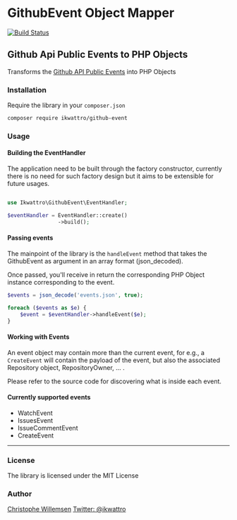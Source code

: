 # GithubEvent Object Mapper

[![Build Status](https://travis-ci.org/ikwattro/github-event.svg?branch=master)](https://travis-ci.org/ikwattro/github-event)

## Github Api Public Events to PHP Objects

Transforms the [Github API Public Events](https://developer.github.com/v3/activity/events/types/) into PHP Objects

### Installation

Require the library in your `composer.json`

```bash
composer require ikwattro/github-event
```

### Usage

#### Building the EventHandler

The application need to be built through the factory constructor, currently there is no need for such factory design but it aims to be
extensible for future usages.

```php

use Ikwattro\GithubEvent\EventHandler;

$eventHandler = EventHandler::create()
                ->build();

```

#### Passing events

The mainpoint of the library is the `handleEvent` method that takes the GithubEvent as argument in an array format (json_decoded).

Once passed, you'll receive in return the corresponding PHP Object instance corresponding to the event.

```php
$events = json_decode('events.json', true);

foreach ($events as $e) {
    $event = $eventHandler->handleEvent($e);
}
```

#### Working with Events

An event object may contain more than the current event, for e.g., a `CreateEvent` will contain the payload of the event, but also 
the associated Repository object, RepositoryOwner, ... .

Please refer to the source code for discovering what is inside each event.

#### Currently supported events

* WatchEvent
* IssuesEvent
* IssueCommentEvent
* CreateEvent

---

### License

The library is licensed under the MIT License

### Author

[Christophe Willemsen](https://github.com/ikwattro)
[Twitter: @ikwattro](https://twitter.com/ikwattro)